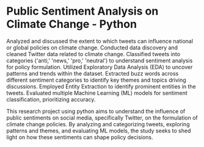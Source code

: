 # Public Sentiment Analysis on Climate Change - Python
Analyzed and discussed the extent to which tweets can influence national or global policies on climate change. Conducted data discovery and cleaned Twitter data related to climate change. Classified tweets into categories ('anti,' 'news,' 'pro,' 'neutral') to understand sentiment analysis for policy formulation. Utilized Exploratory Data Analysis (EDA) to uncover patterns and trends within the dataset. Extracted buzz words across different sentiment categories to identify key themes and topics driving discussions. Employed Entity Extraction to identify prominent entities in the tweets. Evaluated multiple Machine Learning (ML) models for sentiment classification, prioritizing accuracy.

This research project using python aims to understand the influence of public sentiments on social media, specifically Twitter, on the formulation of climate change policies. By analyzing and categorizing tweets, exploring patterns and themes, and evaluating ML models, the study seeks to shed light on how these sentiments can shape policy decisions.
